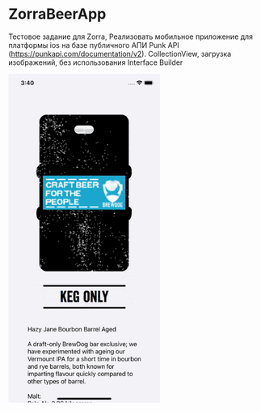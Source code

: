 # ZorraBeerApp
Тестовое задание для Zorra, Реализовать мобильное приложение для платформы ios на базе публичного АПИ Punk API (https://punkapi.com/documentation/v2). CollectionView, загрузка изображений, без использования Interface Builder

<img src="https://github.com/kit228/ZorraBeerApp/blob/main/Screenshot.png" width="300px" height="auto">
